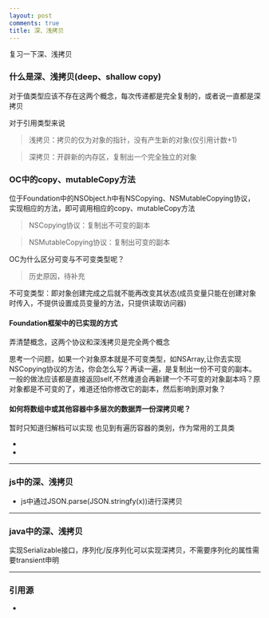 ```yaml
---
layout: post
comments: true
title: 深、浅拷贝
---
```


复习一下深、浅拷贝

### 什么是深、浅拷贝(deep、shallow copy)  
对于值类型应该不存在这两个概念，每次传递都是完全复制的，或者说一直都是深拷贝

对于引用类型来说
> 浅拷贝：拷贝的仅为对象的指针，没有产生新的对象(仅引用计数+1)

> 深拷贝：开辟新的内存区，复制出一个完全独立的对象

### OC中的copy、mutableCopy方法
位于Foundation中的NSObject.h中有NSCopying、NSMutableCopying协议，实现相应的方法，即可调用相应的copy、mutableCopy方法

> NSCopying协议：复制出不可变的副本

> NSMutableCopying协议：复制出可变的副本

OC为什么区分可变与不可变类型呢？
> 历史原因，待补充

不可变类型：即对象创建完成之后就不能再改变其状态(成员变量只能在创建对象时传入，不提供设置成员变量的方法，只提供读取访问器)

#### Foundation框架中的已实现的方式
弄清楚概念，这两个协议和深浅拷贝是完全两个概念

思考一个问题，如果一个对象原本就是不可变类型，如NSArray,让你去实现NSCopying协议的方法，你会怎么写？再读一遍，是复制出一份不可变的副本。一般的做法应该都是直接返回self,不然难道会再新建一个不可变的对象副本吗？原对象都是不可变的了，难道还怕你修改它的副本，然后影响到原对象？

#### 如何将数组中或其他容器中多层次的数据弄一份深拷贝呢？
暂时只知道归解档可以实现
也见到有遍历容器的类别，作为常用的工具类

+ 
+

***
### js中的深、浅拷贝

+ js中通过JSON.parse(JSON.stringfy(x))进行深拷贝

***
### java中的深、浅拷贝
实现Serializable接口，序列化/反序列化可以实现深拷贝，不需要序列化的属性需要transient申明

***
### 引用源
+ [](https://)
 

